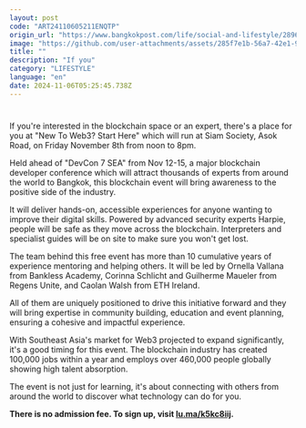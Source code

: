 ```yaml
---
layout: post
code: "ART24110605211ENQTP"
origin_url: "https://www.bangkokpost.com/life/social-and-lifestyle/2896903/let-blockchain-set-you-free-at-siam-society"
image: "https://github.com/user-attachments/assets/285f7e1b-56a7-42e1-9a15-edf6cb3dd5cd"
title: ""
description: "If you"
category: "LIFESTYLE"
language: "en"
date: 2024-11-06T05:25:45.738Z
---
```


# 

If you're interested in the blockchain space or an expert, there's a place for you at "New To Web3? Start Here" which will run at Siam Society, Asok Road, on Friday November 8th from noon to 8pm.

Held ahead of "DevCon 7 SEA" from Nov 12-15, a major blockchain developer conference which will attract thousands of experts from around the world to Bangkok, this blockchain event will bring awareness to the positive side of the industry.

It will deliver hands-on, accessible experiences for anyone wanting to improve their digital skills. Powered by advanced security experts Harpie, people will be safe as they move across the blockchain. Interpreters and specialist guides will be on site to make sure you won't get lost.

The team behind this free event has more than 10 cumulative years of experience mentoring and helping others. It will be led by Ornella Vallana from Bankless Academy, Corinna Schlicht and Guilherme Maueler from Regens Unite, and Caolan Walsh from ETH Ireland.

All of them are uniquely positioned to drive this initiative forward and they will bring expertise in community building, education and event planning, ensuring a cohesive and impactful experience.

With Southeast Asia's market for Web3 projected to expand significantly, it's a good timing for this event. The blockchain industry has created 100,000 jobs within a year and employs over 460,000 people globally showing high talent absorption.

The event is not just for learning, it's about connecting with others from around the world to discover what technology can do for you.

**There is no admission fee. To sign up, visit [lu.ma/k5kc8iij](http://lu.ma/k5kc8iij).**